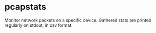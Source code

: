 pcapstats
=========

Monitor network packets on a specific device. Gathered stats are printed regularly on stdout, in csv format.
